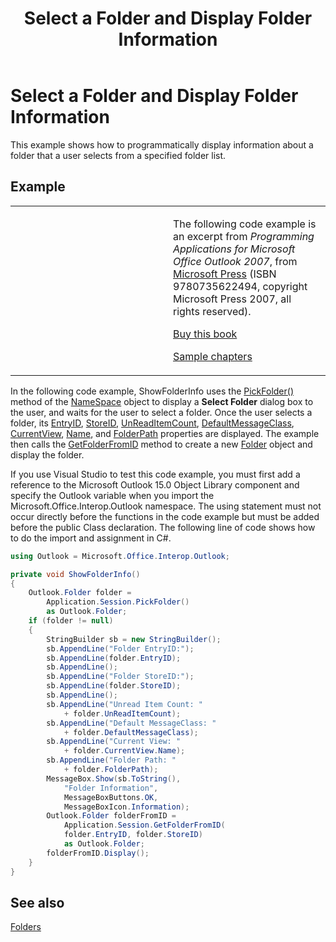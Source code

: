 ﻿---
title: 'Select a Folder and Display Folder Information'
TOCTitle: 'Select a Folder and Display Folder Information'
ms:assetid: 737b19bc-1efd-4ddb-86d0-72b3ab8eaf8c
ms:mtpsurl: https://msdn.microsoft.com/en-us/library/Ff184616(v=office.15)
ms:contentKeyID: 55119859
ms.date: 07/24/2014
mtps_version: v=office.15
dev_langs:
- csharp
---

# Select a Folder and Display Folder Information

This example shows how to programmatically display information about a folder that a user selects from a specified folder list.

## Example

<table>
<colgroup>
<col style="width: 50%" />
<col style="width: 50%" />
</colgroup>
<tbody>
<tr class="odd">
<td><p></p></td>
<td><p>The following code example is an excerpt from <em>Programming Applications for Microsoft Office Outlook 2007</em>, from <a href="http://www.microsoft.com/learning/books/default.mspx">Microsoft Press</a> (ISBN 9780735622494, copyright Microsoft Press 2007, all rights reserved).</p>
<p><a href="http://www.amazon.com/gp/product/0735622493?ie=utf8%26tag=msmsdn-20%26linkcode=as2%26camp=1789%26creative=9325%26creativeasin=0735622493">Buy this book</a></p>
<p><a href="https://msdn.microsoft.com/en-us/library/cc513844(v=office.15)">Sample chapters</a></p></td>
</tr>
</tbody>
</table>


In the following code example, ShowFolderInfo uses the [PickFolder()](https://msdn.microsoft.com/en-us/library/bb623484\(v=office.15\)) method of the [NameSpace](https://msdn.microsoft.com/en-us/library/bb645857\(v=office.15\)) object to display a **Select Folder** dialog box to the user, and waits for the user to select a folder. Once the user selects a folder, its [EntryID](https://msdn.microsoft.com/en-us/library/bb646192\(v=office.15\)), [StoreID](https://msdn.microsoft.com/en-us/library/bb612609\(v=office.15\)), [UnReadItemCount](https://msdn.microsoft.com/en-us/library/bb610138\(v=office.15\)), [DefaultMessageClass](https://msdn.microsoft.com/en-us/library/bb646541\(v=office.15\)), [CurrentView](https://msdn.microsoft.com/en-us/library/bb612411\(v=office.15\)), [Name](https://msdn.microsoft.com/en-us/library/bb623727\(v=office.15\)), and [FolderPath](https://msdn.microsoft.com/en-us/library/bb647409\(v=office.15\)) properties are displayed. The example then calls the [GetFolderFromID](https://msdn.microsoft.com/en-us/library/bb647784\(v=office.15\)) method to create a new [Folder](https://msdn.microsoft.com/en-us/library/bb645774\(v=office.15\)) object and display the folder.

If you use Visual Studio to test this code example, you must first add a reference to the Microsoft Outlook 15.0 Object Library component and specify the Outlook variable when you import the Microsoft.Office.Interop.Outlook namespace. The using statement must not occur directly before the functions in the code example but must be added before the public Class declaration. The following line of code shows how to do the import and assignment in C\#.

```csharp
using Outlook = Microsoft.Office.Interop.Outlook;
```

```csharp
private void ShowFolderInfo()
{
    Outlook.Folder folder =
        Application.Session.PickFolder()
        as Outlook.Folder;
    if (folder != null)
    {
        StringBuilder sb = new StringBuilder();
        sb.AppendLine("Folder EntryID:");
        sb.AppendLine(folder.EntryID);
        sb.AppendLine();
        sb.AppendLine("Folder StoreID:");
        sb.AppendLine(folder.StoreID);
        sb.AppendLine();
        sb.AppendLine("Unread Item Count: "
            + folder.UnReadItemCount);
        sb.AppendLine("Default MessageClass: "
            + folder.DefaultMessageClass);
        sb.AppendLine("Current View: "
            + folder.CurrentView.Name);
        sb.AppendLine("Folder Path: "
            + folder.FolderPath);
        MessageBox.Show(sb.ToString(),
            "Folder Information",
            MessageBoxButtons.OK,
            MessageBoxIcon.Information);
        Outlook.Folder folderFromID =
            Application.Session.GetFolderFromID(
            folder.EntryID, folder.StoreID)
            as Outlook.Folder;
        folderFromID.Display();
    }
}
```

## See also



[Folders](folders.md)

